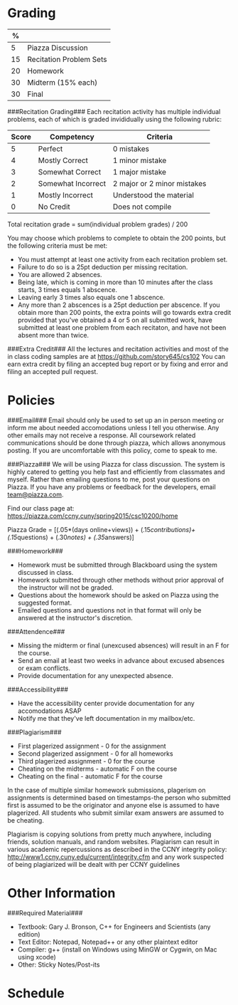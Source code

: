 Grading
========
| % |           |
| ------------- | ----------- |
| 5  | Piazza Discussion |
| 15 | Recitation Problem Sets |
| 20 | Homework |
| 30 | Midterm (15% each) |
| 30 | Final |

###Recitation Grading###
Each recitation activity has multiple individual problems, each of which is graded invididually using the following rubric:

| Score | Competency | Criteria |
|-------| -----------|---------|
| 5 | Perfect | 0 mistakes |
| 4 | Mostly Correct | 1 minor mistake |
| 3 |	Somewhat Correct | 1 major mistake |
| 2 |	Somewhat Incorrect | 2 major or 2 minor mistakes | 
| 1 |	Mostly Incorrect | Understood the material |
| 0 |	No Credit | Does not compile	 |

Total recitation grade = sum(individual problem grades) / 200

You may choose which problems to complete to obtain the 200 points, but the following criteria must be met:
  * You must attempt at least one activity from each recitation problem set. 
  * Failure to do so is a 25pt deduction per missing recitation.
  * You are allowed 2 absences. 
  * Being late, which is coming in more than 10 minutes after the class starts, 3 times equals 1 abscence. 
  * Leaving early 3 times also equals one 1 abscence. 
  * Any more than 2 abscences is a 25pt deduction per abscence.
If you obtain more than 200 points, the extra points will go towards extra credit provided that you've obtained a 4 or 5 on all submitted work, have submitted at least one problem from each recitaton, and have not been absent more than twice.

###Extra Credit###
All the lectures and recitation activities and most of the in class coding samples are at https://github.com/story645/cs102 You can earn extra credit by filing an accepted bug report or by fixing and error and filing an accepted pull request.

Policies
========
###Email###
Email should only be used to set up an in person meeting or inform me about needed accomodations unless I tell you otherwise. Any other emails may not receive a response. All coursework related communications should be done through piazza, which allows anonymous posting. If you are uncomfortable with this policy, come to speak to me.

###Piazza###
We will be using Piazza for class discussion. The system is highly catered to getting you help fast and efficiently from classmates and myself. Rather than emailing questions to me, post your questions on Piazza. If you have any problems or feedback for the developers, email team@piazza.com.

Find our class page at: https://piazza.com/ccny.cuny/spring2015/csc10200/home 

Piazza Grade = [(.05*(days online+views)) + (.15*contributions)+(.15*questions) + (.30*notes) + (.35*answers)]

###Homework###
* Homework must be submitted through Blackboard using the system discussed in class. 
* Homework submitted through other methods without prior approval of the instructor will not be graded.
* Questions about the homework should be asked on Piazza using the suggested format. 
* Emailed questions and questions not in that format will only be answered at the instructor's discretion.

###Attendence###
* Missing the midterm or final (unexcused absences) will result in an F for the course.
* Send an email at least two weeks in advance about excused absences or exam conflicts.
* Provide documentation for any unexpected absence.

###Accessibility###
* Have the accessibility center provide documentation for any accomodations ASAP
* Notify me that they've left documentation in my mailbox/etc.

###Plagiarism###
* First plagerized assignment - 0 for the assignment
* Second plagerized assignment - 0 for all homeworks
* Third plagerized assignment - 0 for the course
* Cheating on the midterms - automatic F on the course
* Cheating on the final - automatic F for the course

In the case of multiple similar homework submissions, plagerism on assignments is determined based on timestamps-the person who submitted first is assumed to be the originator and anyone else is assumed to have plagerized. All students who submit similar exam answers are assumed to be cheating.

Plagiarism is copying solutions from pretty much anywhere, including friends, solution manuals, and random websites. Plagiarism can result in various academic repercussions as described in the CCNY integrity policy: http://www1.ccny.cuny.edu/current/integrity.cfm and any work suspected of being plagiarized will be dealt with per CCNY guidelines

Other Information
=================
###Required Material###
* Textbook: Gary J. Bronson, C++ for Engineers and Scientists (any edition)
* Text Editor: Notepad, Notepad++ or any other plaintext editor
* Compiler: g++ (install on Windows using MinGW or Cygwin, on Mac using xcode)
* Other: Sticky Notes/Post-its

Schedule
========

